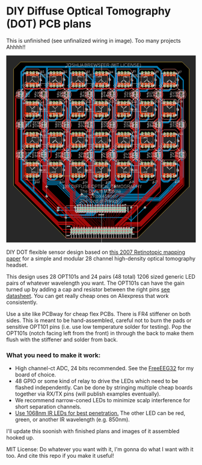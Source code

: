# DIY Diffuse Optical Tomography (DOT) PCB plans

This is unfinished (see unfinalized wiring in image). Too many projects Ahhhh!!

![DIYDOT](DIYDOT.PNG)

DIY DOT flexible sensor design based on [this 2007 Retinotopic mapping paper](https://www.pnas.org/content/104/29/12169) for a simple and modular 28 channel high-density optical tomography headset. 

This design uses 28 OPT101s and 24 pairs (48 total) 1206 sized generic LED pairs of whatever wavelength you want. The OPT101s can have the gain turned up by adding a cap and resistor between the right pins [see datasheet](https://www.ti.com/lit/ds/symlink/opt101.pdf?HQS=TI-null-null-alldatasheets-df-pf-SEP-wwe). You can get really cheap ones on Aliexpress that work consistently.

Use a site like PCBway for cheap flex PCBs. There is FR4 stiffener on both sides. This is meant to be hand-assembled, careful not to burn the pads or sensitive OPT101 pins (i.e. use low temperature solder for testing). Pop the OPT101s (notch facing left from the front) in through the back to make them flush with the stiffener and solder from back.  

### What you need to make it work:
* High channel-ct ADC, 24 bits recommended. See the [FreeEEG32](https://github.com/neuroidss/FreeEEG32-beta) for my board of choice.
* 48 GPIO or some kind of relay to drive the LEDs which need to be flashed independently. Can be done by stringing multiple cheap boards together via RX/TX pins (will publish examples eventually). 
* We recommend narrow-coned LEDs to minimize scalp interference for short separation channels.
* [Use 1068nm IR LEDs for best penetration.](https://www.spiedigitallibrary.org/journals/journal-of-biomedical-optics/volume-25/issue-09/097003/Diffuse-correlation-spectroscopy-measurements-of-blood-flow-using-1064nm-light/10.1117/1.JBO.25.9.097003.full?fbclid=IwAR02-l_q-xCykuuqUjc_RWJfQE7ESOEIRK0G9mqZSWaGiFhfwu1QNV42vjQ&SSO=1) The other LED can be red, green, or another IR wavelength (e.g. 850nm).


I'll update this soonish with finished plans and images of it assembled hooked up.

MIT License: Do whatever you want with it, I'm gonna do what I want with it too. And cite this repo if you make it useful!

